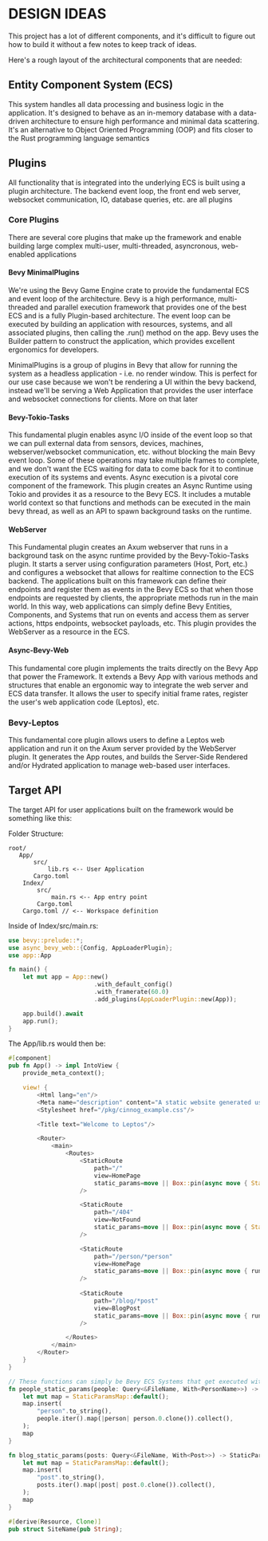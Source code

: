 # DESIGN IDEAS

This project has a lot of different components, and it's difficult to figure out how to build it without a few notes to keep track of ideas.

Here's a rough layout of the architectural components that are needed:

## Entity Component System (ECS)
This system handles all data processing and business logic in the application. It's designed to behave as an in-memory database with a data-driven architecture to ensure high performance and minimal data scattering. It's an alternative to Object Oriented Programming (OOP) and fits closer to the Rust programming language semantics

## Plugins
All functionality that is integrated into the underlying ECS is built using a plugin architecture. The backend event loop, the front end web server, websocket communication, IO, database queries, etc. are all plugins

### Core Plugins
There are several core plugins that make up the framework and enable building large complex multi-user, multi-threaded, asyncronous, web-enabled applications

#### Bevy MinimalPlugins
We're using the Bevy Game Engine crate to provide the fundamental ECS and event loop of the architecture. Bevy is a high performance, multi-threaded and parallel execution framework that provides one of the best ECS and is a fully Plugin-based architecture. The event loop can be executed by building an application with resources, systems, and all associated plugins, then calling the .run() method on the app. Bevy uses the Builder pattern to construct the application, which provides excellent ergonomics for developers.

MinimalPlugins is a group of plugins in Bevy that allow for running the system as a headless application - i.e. no render window. This is perfect for our use case because we won't be rendering a UI within the bevy backend, instead we'll be serving a Web Application that provides the user interface and websocket connections for clients. More on that later

#### Bevy-Tokio-Tasks
This fundamental plugin enables async I/O inside of the event loop so that we can pull external data from sensors, devices, machines, webserver/websocket communication, etc. without blocking the main Bevy event loop. Some of these operations may take multiple frames to complete, and we don't want the ECS waiting for data to come back for it to continue execution of its systems and events. Async execution is a pivotal core component of the framework. This plugin creates an Async Runtime using Tokio and provides it as a resource to the Bevy ECS. It includes a mutable world context so that functions and methods can be executed in the main bevy thread, as well as an API to spawn background tasks on the runtime.

#### WebServer
This Fundamental plugin creates an Axum webserver that runs in a background task on the async runtime provided by the Bevy-Tokio-Tasks plugin. It starts a server using configuration parameters (Host, Port, etc.) and configures a websocket that allows for realtime connection to the ECS backend. The applications built on this framework can define their endpoints and register them as events in the Bevy ECS so that when those endpoints are requested by clients, the appropriate methods run in the main world. In this way, web applications can simply define Bevy Entities, Components, and Systems that run on events and access them as server actions, https endpoints, websocket payloads, etc. This plugin provides the WebServer as a resource in the ECS.

#### Async-Bevy-Web
This fundamental core plugin implements the traits directly on the Bevy App that power the Framework. It extends a Bevy App with various methods and structures that enable an ergonomic way to integrate the web server and ECS data transfer. It allows the user to specify initial frame rates, register the user's web application code (Leptos), etc.

### Bevy-Leptos
This fundamental core plugin allows users to define a Leptos web application and run it on the Axum server provided by the WebServer plugin. It generates the App routes, and builds the Server-Side Rendered and/or Hydrated application to manage web-based user interfaces. 

## Target API
The target API for user applications built on the framework would be something like this:

Folder Structure:
```
root/
   App/
       src/
           lib.rs <-- User Application
       Cargo.toml 
    Index/
        src/
            main.rs <-- App entry point
        Cargo.toml
    Cargo.toml // <-- Workspace definition
```
Inside of Index/src/main.rs:

```rust
use bevy::prelude::*;
use async_bevy_web::{Config, AppLoaderPlugin};
use app::App

fn main() {
    let mut app = App::new()
                        .with_default_config()
                        .with_framerate(60.0)
                        .add_plugins(AppLoaderPlugin::new(App));

    app.build().await
    app.run();
}

```

The App/lib.rs would then be:

```rust
#[component]
pub fn App() -> impl IntoView {
    provide_meta_context();

    view! {
        <Html lang="en"/>
        <Meta name="description" content="A static website generated using Leptos and Bevy ECS"/>
        <Stylesheet href="/pkg/cinnog_example.css"/>

        <Title text="Welcome to Leptos"/>

        <Router>
            <main>
                <Routes>
                    <StaticRoute
                        path="/"
                        view=HomePage
                        static_params=move || Box::pin(async move { StaticParamsMap::default() })
                    />

                    <StaticRoute
                        path="/404"
                        view=NotFound
                        static_params=move || Box::pin(async move { StaticParamsMap::default() })
                    />

                    <StaticRoute
                        path="/person/*person"
                        view=HomePage
                        static_params=move || Box::pin(async move { run_system(people_static_params) })
                    />
                    
                    <StaticRoute
                        path="/blog/*post"
                        view=BlogPost
                        static_params=move || Box::pin(async move { run_system(blog_static_params) })
                    />

                </Routes>
            </main>
        </Router>
    }
}

// These functions can simply be Bevy ECS Systems that get executed with the provided run_system helper function
fn people_static_params(people: Query<&FileName, With<PersonName>>) -> StaticParamsMap {
    let mut map = StaticParamsMap::default();
    map.insert(
        "person".to_string(),
        people.iter().map(|person| person.0.clone()).collect(),
    );
    map
}

fn blog_static_params(posts: Query<&FileName, With<Post>>) -> StaticParamsMap {
    let mut map = StaticParamsMap::default();
    map.insert(
        "post".to_string(),
        posts.iter().map(|post| post.0.clone()).collect(),
    );
    map
}

#[derive(Resource, Clone)]
pub struct SiteName(pub String);
```